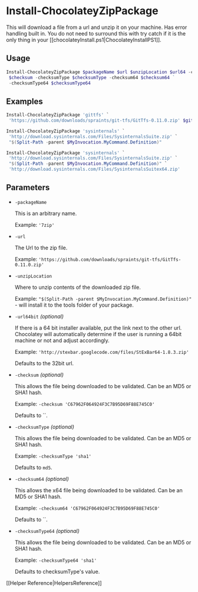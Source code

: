 ﻿# Install-ChocolateyZipPackage

This will download a file from a url and unzip it on your machine. Has error handling built in. You do not need to surround this with try catch if it is the only thing in your [[chocolateyInstall.ps1|ChocolateyInstallPS1]].

## Usage

```powershell
Install-ChocolateyZipPackage $packageName $url $unzipLocation $url64 -checksum `
 $checksum -checksumType $checksumType -checksum64 $checksum64 ` 
 -checksumType64 $checksumType64
```

## Examples

```powershell
Install-ChocolateyZipPackage 'gittfs' `
 'https://github.com/downloads/spraints/git-tfs/GitTfs-0.11.0.zip' $gittfsPath

Install-ChocolateyZipPackage 'sysinternals' `
 'http://download.sysinternals.com/Files/SysinternalsSuite.zip' `
 "$(Split-Path -parent $MyInvocation.MyCommand.Definition)"

Install-ChocolateyZipPackage 'sysinternals' `
 'http://download.sysinternals.com/Files/SysinternalsSuite.zip' `
 "$(Split-Path -parent $MyInvocation.MyCommand.Definition)" `
 'http://download.sysinternals.com/Files/SysinternalsSuitex64.zip'
```

## Parameters

* `-packageName`

    This is an arbitrary name.

    Example: `'7zip'`

* `-url`

    The Url to the zip file.

    Example: `'https://github.com/downloads/spraints/git-tfs/GitTfs-0.11.0.zip'`

* `-unzipLocation`

    Where to unzip contents of the downloaded zip file.

    Example: `"$(Split-Path -parent $MyInvocation.MyCommand.Definition)"` - will install it to the tools folder of your package.

* `-url64bit` _(optional)_

    If there is a 64 bit installer available, put the link next to the other url. Chocolatey will automatically determine if the user is running a 64bit machine or not and adjust accordingly.

    Example: `'http://stexbar.googlecode.com/files/StExBar64-1.8.3.zip'`

    Defaults to the 32bit url.

* `-checksum` _(optional)_

    This allows the file being downloaded to be validated. Can be an MD5 or SHA1 hash.

    Example: `-checksum 'C67962F064924F3C7B95D69F88E745C0'`

    Defaults to ``.

* `-checksumType` _(optional)_

    This allows the file being downloaded to be validated. Can be an MD5 or SHA1 hash.

    Example: `-checksumType 'sha1'`

    Defaults to `md5`.

* `-checksum64` _(optional)_

    This allows the x64 file being downloaded to be validated. Can be an MD5 or SHA1 hash.

    Example: `-checksum64 'C67962F064924F3C7B95D69F88E745C0'`

    Defaults to ``.

* `-checksumType64` _(optional)_

    This allows the file being downloaded to be validated. Can be an MD5 or SHA1 hash.

    Example: `-checksumType64 'sha1'`

    Defaults to checksumType's value.

[[Helper Reference|HelpersReference]]